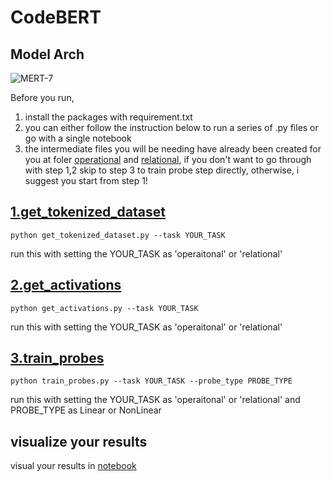 # CodeBERT

## Model Arch

![MERT-7](https://github.com/xinyueli2896/CodeBERT/assets/144223393/33859b7e-dd24-4a3b-bbee-cbaea04570d2)

Before you run,
1. install the packages with requirement.txt
2. you can either follow the instruction below to run a series of .py files or go with a single notebook 
3. the intermediate files you will be needing have already been created for you at foler [operational](https://github.com/xinyueli2896/CodeBERT/main/operational/) and [relational](https://github.com/xinyueli2896/CodeBERT/main/relational/), if you don't want to go through with step 1,2 skip to step 3 to train probe step directly, otherwise, i suggest you start from step 1!

## [1.get_tokenized_dataset](https://github.com/xinyueli2896/CodeBERT/main/get_tokenized_dataset.py)

```
python get_tokenized_dataset.py --task YOUR_TASK
```

run this with setting the YOUR_TASK as 'operaitonal' or 'relational'

## [2.get_activations](https://github.com/xinyueli2896/CodeBERT/main/get_activations.py)
```
python get_activations.py --task YOUR_TASK
```

run this with setting the YOUR_TASK as 'operaitonal' or 'relational'

## [3.train_probes](https://github.com/xinyueli2896/CodeBERT/main/train_probes.py)
```
python train_probes.py --task YOUR_TASK --probe_type PROBE_TYPE
```

run this with setting the YOUR_TASK as 'operaitonal' or 'relational' and PROBE_TYPE as Linear or NonLinear

## visualize your results 
visual your results in [notebook](https://github.com/xinyueli2896/CodeBERT/main/bert_code_probing.ipynb)
